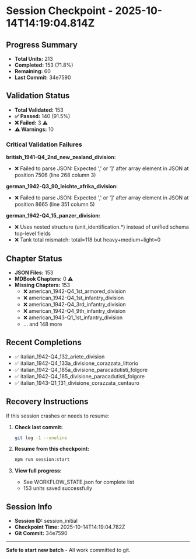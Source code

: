 # Session Checkpoint - 2025-10-14T14:19:04.814Z

## Progress Summary

- **Total Units:** 213
- **Completed:** 153 (71.8%)
- **Remaining:** 60
- **Last Commit:** 34e7590

## Validation Status

- **Total Validated:** 153
- **✅ Passed:** 140 (91.5%)
- **❌ Failed:** 3 ⚠️
- **⚠️ Warnings:** 10

### Critical Validation Failures

**british_1941-Q4_2nd_new_zealand_division:**
  - ❌ Failed to parse JSON: Expected ',' or ']' after array element in JSON at position 7506 (line 268 column 3)

**german_1942-Q3_90_leichte_afrika_division:**
  - ❌ Failed to parse JSON: Expected ',' or ']' after array element in JSON at position 8665 (line 351 column 5)

**german_1942-Q4_15_panzer_division:**
  - ❌ Uses nested structure (unit_identification.*) instead of unified schema top-level fields
  - ❌ Tank total mismatch: total=118 but heavy+medium+light=0

## Chapter Status

- **JSON Files:** 153
- **MDBook Chapters:** 0 ⚠️
- **Missing Chapters:** 153
  - ❌ american_1942-Q4_1st_armored_division
  - ❌ american_1942-Q4_1st_infantry_division
  - ❌ american_1942-Q4_3rd_infantry_division
  - ❌ american_1942-Q4_9th_infantry_division
  - ❌ american_1943-Q1_1st_infantry_division
  - ... and 148 more

## Recent Completions

- ✅ italian_1942-Q4_132_ariete_division
- ✅ italian_1942-Q4_133a_divisione_corazzata_littorio
- ✅ italian_1942-Q4_185a_divisione_paracadutisti_folgore
- ✅ italian_1942-Q4_185_divisione_paracadutisti_folgore
- ✅ italian_1943-Q1_131_divisione_corazzata_centauro

## Recovery Instructions

If this session crashes or needs to resume:

1. **Check last commit:**
   ```bash
   git log -1 --oneline
   ```

2. **Resume from this checkpoint:**
   ```bash
   npm run session:start
   ```

3. **View full progress:**
   - See WORKFLOW_STATE.json for complete list
   - 153 units saved successfully

## Session Info

- **Session ID:** session_initial
- **Checkpoint Time:** 2025-10-14T14:19:04.782Z
- **Git Commit:** 34e7590

---

**Safe to start new batch** - All work committed to git.
